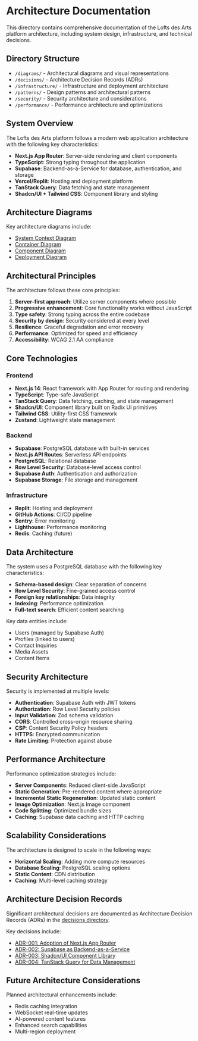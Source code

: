 # Architecture Documentation

This directory contains comprehensive documentation of the Lofts des Arts platform architecture, including system design, infrastructure, and technical decisions.

## Directory Structure

- `/diagrams/` - Architectural diagrams and visual representations
- `/decisions/` - Architecture Decision Records (ADRs)
- `/infrastructure/` - Infrastructure and deployment architecture
- `/patterns/` - Design patterns and architectural patterns
- `/security/` - Security architecture and considerations
- `/performance/` - Performance architecture and optimizations

## System Overview

The Lofts des Arts platform follows a modern web application architecture with the following key characteristics:

- **Next.js App Router**: Server-side rendering and client components
- **TypeScript**: Strong typing throughout the application
- **Supabase**: Backend-as-a-Service for database, authentication, and storage
- **Vercel/Replit**: Hosting and deployment platform
- **TanStack Query**: Data fetching and state management
- **Shadcn/UI + Tailwind CSS**: Component library and styling

## Architecture Diagrams

Key architecture diagrams include:

- [System Context Diagram](./diagrams/system-context.png)
- [Container Diagram](./diagrams/container-diagram.png)
- [Component Diagram](./diagrams/component-diagram.png)
- [Deployment Diagram](./diagrams/deployment-diagram.png)

## Architectural Principles

The architecture follows these core principles:

1. **Server-first approach**: Utilize server components where possible
2. **Progressive enhancement**: Core functionality works without JavaScript
3. **Type safety**: Strong typing across the entire codebase
4. **Security by design**: Security considered at every level
5. **Resilience**: Graceful degradation and error recovery
6. **Performance**: Optimized for speed and efficiency
7. **Accessibility**: WCAG 2.1 AA compliance

## Core Technologies

### Frontend

- **Next.js 14**: React framework with App Router for routing and rendering
- **TypeScript**: Type-safe JavaScript
- **TanStack Query**: Data fetching, caching, and state management
- **Shadcn/UI**: Component library built on Radix UI primitives
- **Tailwind CSS**: Utility-first CSS framework
- **Zustand**: Lightweight state management

### Backend

- **Supabase**: PostgreSQL database with built-in services
- **Next.js API Routes**: Serverless API endpoints
- **PostgreSQL**: Relational database
- **Row Level Security**: Database-level access control
- **Supabase Auth**: Authentication and authorization
- **Supabase Storage**: File storage and management

### Infrastructure

- **Replit**: Hosting and deployment
- **GitHub Actions**: CI/CD pipeline
- **Sentry**: Error monitoring
- **Lighthouse**: Performance monitoring
- **Redis**: Caching (future)

## Data Architecture

The system uses a PostgreSQL database with the following key characteristics:

- **Schema-based design**: Clear separation of concerns
- **Row Level Security**: Fine-grained access control
- **Foreign key relationships**: Data integrity
- **Indexing**: Performance optimization
- **Full-text search**: Efficient content searching

Key data entities include:

- Users (managed by Supabase Auth)
- Profiles (linked to users)
- Contact Inquiries
- Media Assets
- Content Items

## Security Architecture

Security is implemented at multiple levels:

- **Authentication**: Supabase Auth with JWT tokens
- **Authorization**: Row Level Security policies
- **Input Validation**: Zod schema validation
- **CORS**: Controlled cross-origin resource sharing
- **CSP**: Content Security Policy headers
- **HTTPS**: Encrypted communication
- **Rate Limiting**: Protection against abuse

## Performance Architecture

Performance optimization strategies include:

- **Server Components**: Reduced client-side JavaScript
- **Static Generation**: Pre-rendered content where appropriate
- **Incremental Static Regeneration**: Updated static content
- **Image Optimization**: Next.js Image component
- **Code Splitting**: Optimized bundle sizes
- **Caching**: Supabase data caching and HTTP caching

## Scalability Considerations

The architecture is designed to scale in the following ways:

- **Horizontal Scaling**: Adding more compute resources
- **Database Scaling**: PostgreSQL scaling options
- **Static Content**: CDN distribution
- **Caching**: Multi-level caching strategy

## Architecture Decision Records

Significant architectural decisions are documented as Architecture Decision Records (ADRs) in the [decisions directory](./decisions/).

Key decisions include:

- [ADR-001: Adoption of Next.js App Router](./decisions/adr-001-nextjs-app-router.md)
- [ADR-002: Supabase as Backend-as-a-Service](./decisions/adr-002-supabase-backend.md)
- [ADR-003: Shadcn/UI Component Library](./decisions/adr-003-shadcn-ui.md)
- [ADR-004: TanStack Query for Data Management](./decisions/adr-004-tanstack-query.md)

## Future Architecture Considerations

Planned architectural enhancements include:

- Redis caching integration
- WebSocket real-time updates
- AI-powered content features
- Enhanced search capabilities
- Multi-region deployment 